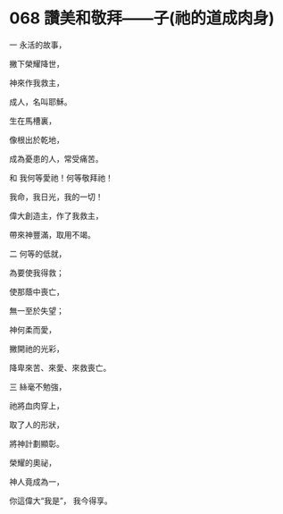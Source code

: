 # 068 讚美和敬拜——子(祂的道成肉身)

一 永活的故事，

撇下榮耀降世，

神來作我救主，

成人，名叫耶穌。

生在馬槽裏，

像根出於乾地，

成為憂患的人，常受痛苦。

和 我何等愛祂！何等敬拜祂！

我命，我日光，我的一切！

偉大創造主，作了我救主，

帶來神豐滿，取用不竭。

二 何等的低就，

為要使我得救；

使那蔭中喪亡，

無一至於失望；

神何柔而愛，

撇開祂的光彩，

降卑來苦、來愛、來救喪亡。

三 絲毫不勉強，

祂將血肉穿上，

取了人的形狀，

將神計劃顯彰。

榮耀的奧祕，

神人竟成為一，

你這偉大“我是”， 我今得享。


